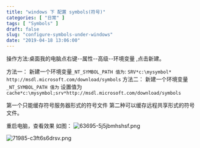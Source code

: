 ```yaml
---
title: "windows 下 配置 symbols(符号)"
categories: [ "日常" ]
tags: [ "Symbols" ]
draft: false
slug: "configure-symbols-under-windows"
date: "2019-04-18 13:06:00"
---
```


操作方法:桌面我的电脑点右键--属性--高级--环境变量 ,点击新建。

方法一：
新建一个环境变量`_NT_SYMBOL_PATH 值为`: `SRV*c:\mysymbol* http://msdl.microsoft.com/download/symbols`
方法二：
新建一个环境变量`_NT_SYMBOL_PATH 值为` 设置值为 `cache*c:\mysymbol;srv*http://msdl.microsoft.com/download/symbols`

第一个只能缓存符号服务器形式的符号文件
第二种可以缓存远程共享形式的符号文件。

重启电脑，查看效果
如图：
![63695-5j5jbmhshsf.png](https://imgs.gnux.cn/usr/uploads/2019/04/2502615825.png)

![71985-c3ft6s6drsv.png](https://imgs.gnux.cn/usr/uploads/2019/04/990077428.png)